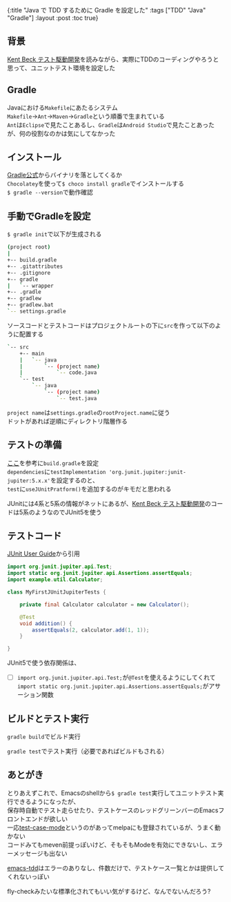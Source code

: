 {:title "Java で TDD するために Gradle を設定した"
 :tags  ["TDD" "Java" "Gradle"]
 :layout :post
 :toc true}

## 背景
[Kent Beck テスト駆動開発](https://www.amazon.co.jp/%E3%83%86%E3%82%B9%E3%83%88%E9%A7%86%E5%8B%95%E9%96%8B%E7%99%BA-Kent-Beck/dp/4274217884)を読みながら、実際にTDDのコーディングやろうと思って、ユニットテスト環境を設定した

## Gradle
Javaにおける`Makefile`にあたるシステム  
`Makefile`→`Ant`→`Maven`→`Gradle`という順番で生まれている  
`Ant`は`Eclipse`で見たことあるし、`Gradle`は`Android Studio`で見たことあったが、何の役割なのかは気にしてなかった  

## インストール
[Gradle公式](https://gradle.org/install/)からバイナリを落としてくるか  
`Chocolatey`を使って`$ choco install gradle`でインストールする  
`$ gradle --version`で動作確認

## 手動でGradleを設定
`$ gradle init`で以下が生成される
```bash
(project root)
|
+-- build.gradle
+-- .gitattributes
+-- .gitignore
+-- gradle
|   `-- wrapper
+-- .gradle
+-- gradlew
+-- gradlew.bat
`-- settings.gradle
```

ソースコードとテストコードはプロジェクトルートの下に`src`を作って以下のように配置する
```bash
`-- src
    +-- main
    |   `-- java
    |       `-- (project name)
    |           `-- code.java
    `-- test
        `-- java
            `-- (project name)
                `-- test.java
```

`project name`は`settings.gradle`の`rootProject.name`に従う  
ドットがあれば逆順にディレクトリ階層作る

## テストの準備
[ここ](https://qiita.com/niwasawa/items/cfcd37a3c2a795c336ba#buildgradle)を参考に`build.gradle`を設定  
`dependencies`に`testImplementation 'org.junit.jupiter:junit-jupiter:5.x.x'`を設定するのと、  
`test`に`useJUnitPratform()`を追加するのがキモだと思われる

JUnitには4系と5系の情報がネットにあるが、[Kent Beck テスト駆動開発](https://www.amazon.co.jp/%E3%83%86%E3%82%B9%E3%83%88%E9%A7%86%E5%8B%95%E9%96%8B%E7%99%BA-Kent-Beck/dp/4274217884)のコードは5系のようなのでJUnit5を使う

## テストコード
[JUnit User Guide](https://junit.org/junit5/docs/current/user-guide/)から引用
```java
import org.junit.jupiter.api.Test;
import static org.junit.jupiter.api.Assertions.assertEquals;
import example.util.Calculator;

class MyFirstJUnitJupiterTests {

    private final Calculator calculator = new Calculator();

    @Test
    void addition() {
        assertEquals(2, calculator.add(1, 1));
    }

}
```

JUnit5で使う依存関係は、  
  * [ ] `import org.junit.jupiter.api.Test;`が`@Test`を使えるようにしてくれて  
`import static org.junit.jupiter.api.Assertions.assertEquals;`がアサーション関数

## ビルドとテスト実行
`gradle build`でビルド実行

`gradle test`でテスト実行（必要であればビルドもされる）


## あとがき
とりあえずこれで、Emacsのshellから`$ gradle test`実行してユニットテスト実行できるようになったが、  
保存時自動でテスト走らせたり、テストケースのレッドグリーンバーのEmacsフロントエンドが欲しい  
一応[test-case-mode](https://github.com/TobiMarg/test-case-mode)というのがあってmelpaにも登録されているが、うまく動かない  
コードみてもmeven前提っぽいけど、そもそもModeを有効にできないし、エラーメッセージも出ない

[emacs-tdd](https://github.com/jorgenschaefer/emacs-tdd)はエラーのありなし、件数だけで、テストケース一覧とかは提供してくれないっぽい

fly-checkみたいな標準化されてもいい気がするけど、なんでないんだろう?
